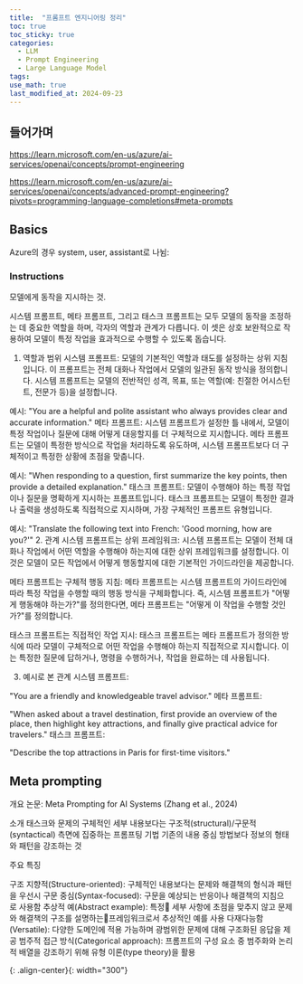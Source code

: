```yaml
---
title:  "프롬프트 엔지니어링 정리"
toc: true
toc_sticky: true
categories:
  - LLM
  - Prompt Engineering
  - Large Language Model
tags:
use_math: true
last_modified_at: 2024-09-23
---
```


## 들어가며

https://learn.microsoft.com/en-us/azure/ai-services/openai/concepts/prompt-engineering

https://learn.microsoft.com/en-us/azure/ai-services/openai/concepts/advanced-prompt-engineering?pivots=programming-language-completions#meta-prompts



## Basics

Azure의 경우 system, user, assistant로 나뉨:

### Instructions

모델에게 동작을 지시하는 것.


시스템 프롬프트, 메타 프롬프트, 그리고 태스크 프롬프트는 모두 모델의 동작을 조정하는 데 중요한 역할을 하며, 각자의 역할과 관계가 다릅니다. 이 셋은 상호 보완적으로 작용하여 모델이 특정 작업을 효과적으로 수행할 수 있도록 돕습니다.

1. 역할과 범위
시스템 프롬프트: 모델의 기본적인 역할과 태도를 설정하는 상위 지침입니다. 이 프롬프트는 전체 대화나 작업에서 모델의 일관된 동작 방식을 정의합니다. 시스템 프롬프트는 모델의 전반적인 성격, 목표, 또는 역할(예: 친절한 어시스턴트, 전문가 등)을 설정합니다.

예시: "You are a helpful and polite assistant who always provides clear and accurate information."
메타 프롬프트: 시스템 프롬프트가 설정한 틀 내에서, 모델이 특정 작업이나 질문에 대해 어떻게 대응할지를 더 구체적으로 지시합니다. 메타 프롬프트는 모델이 특정한 방식으로 작업을 처리하도록 유도하며, 시스템 프롬프트보다 더 구체적이고 특정한 상황에 초점을 맞춥니다.

예시: "When responding to a question, first summarize the key points, then provide a detailed explanation."
태스크 프롬프트: 모델이 수행해야 하는 특정 작업이나 질문을 명확하게 지시하는 프롬프트입니다. 태스크 프롬프트는 모델이 특정한 결과나 출력을 생성하도록 직접적으로 지시하며, 가장 구체적인 프롬프트 유형입니다.

예시: "Translate the following text into French: 'Good morning, how are you?'"
2. 관계
시스템 프롬프트는 상위 프레임워크: 시스템 프롬프트는 모델이 전체 대화나 작업에서 어떤 역할을 수행해야 하는지에 대한 상위 프레임워크를 설정합니다. 이것은 모델이 모든 작업에서 어떻게 행동할지에 대한 기본적인 가이드라인을 제공합니다.

메타 프롬프트는 구체적 행동 지침: 메타 프롬프트는 시스템 프롬프트의 가이드라인에 따라 특정 작업을 수행할 때의 행동 방식을 구체화합니다. 즉, 시스템 프롬프트가 "어떻게 행동해야 하는가?"를 정의한다면, 메타 프롬프트는 "어떻게 이 작업을 수행할 것인가?"를 정의합니다.

태스크 프롬프트는 직접적인 작업 지시: 태스크 프롬프트는 메타 프롬프트가 정의한 방식에 따라 모델이 구체적으로 어떤 작업을 수행해야 하는지 직접적으로 지시합니다. 이는 특정한 질문에 답하거나, 명령을 수행하거나, 작업을 완료하는 데 사용됩니다.

3. 예시로 본 관계
시스템 프롬프트:

"You are a friendly and knowledgeable travel advisor."
메타 프롬프트:

"When asked about a travel destination, first provide an overview of the place, then highlight key attractions, and finally give practical advice for travelers."
태스크 프롬프트:

"Describe the top attractions in Paris for first-time visitors."


## Meta prompting

개요
논문: Meta Prompting for AI Systems (Zhang et al., 2024)


소개
태스크와 문제의 구체적인 세부 내용보다는 구조적(structural)/구문적(syntactical) 측면에 집중하는 프롬프팅 기법
기존의 내용 중심 방법보다 정보의 형태와 패턴을 강조하는 것



주요 특징

구조 지향적(Structure-oriented): 구체적인 내용보다는 문제와 해결책의 형식과 패턴을 우선시
구문 중심(Syntax-focused): 구문을 예상되는 반응이나 해결책의 지침으로 사용함
추상적 예(Abstract example): 특정 세부 사항에 초점을 맞추지 않고 문제와 해결책의 구조를 설명하는프레임워크로서 추상적인 예를 사용
다재다능함(Versatile): 다양한 도메인에 적용 가능하며 광범위한 문제에 대해 구조화된 응답을 제공
범주적 접근 방식(Categorical approach): 프롬프트의 구성 요소 중 범주화와 논리적 배열을 강조하기 위해 유형 이론(type theory)을 활용










{: .align-center}{: width="300"}
